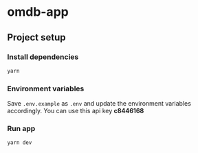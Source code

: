 # omdb-app

## Project setup

### Install dependencies

```bash
yarn
```
### Environment variables

Save `.env.example` as `.env` and update the environment variables accordingly. You can use this api key **c8446168**

### Run app

```bash
yarn dev
```
